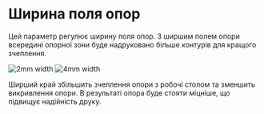 Ширина поля опор
====

Цей параметр регулює ширину поля опор. З ширшим полем опори всередині опорної зони буде надруковано більше контурів для кращого зчеплення.

![2mm width](../images/support_brim_2mm.png)
![4mm width](../images/support_brim_4mm.png)

Ширший край збільшить зчеплення опори з робочі столом та зменшить викривлення опори. В результаті опора буде стояти міцніше, що підвищує надійність друку.
